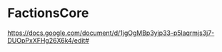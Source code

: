 # FactionsCore
https://docs.google.com/document/d/1jgOgMBp3yjp33-p5laqrmjs3j7-DUOpPxXFHg26X6k4/edit#
